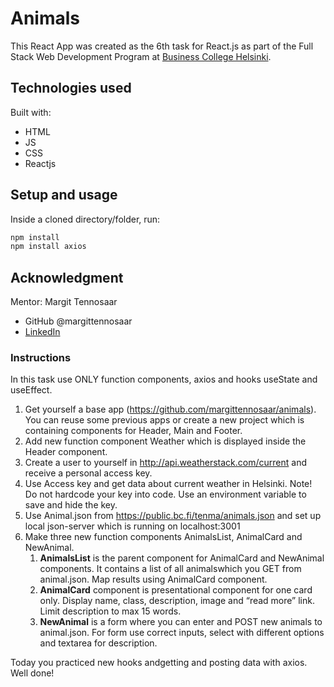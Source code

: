 # Animals

This React App was created as the 6th task for React.js as part of the Full Stack Web Development Program at [Business College Helsinki](https://en.bc.fi/qualifications/full-stack-web-developer-program/).

## Technologies used

Built with:

- HTML
- JS
- CSS
- Reactjs

## Setup and usage

Inside a cloned directory/folder, run:

```bash
npm install
npm install axios
```

## Acknowledgment

Mentor: Margit Tennosaar

- GitHub @margittennosaar
- [LinkedIn](https://www.linkedin.com/in/margittennosaar/)

### Instructions

In this task use ONLY function components, axios and hooks useState and useEffect.

1. Get yourself a base app (https://github.com/margittennosaar/animals). You can reuse some previous apps or create a new project which is containing components for Header, Main and Footer.
2. Add new function component Weather which is displayed inside the Header component.
3. Create a user to yourself in http://api.weatherstack.com/current and receive a personal access key.
4. Use Access key and get data about current weather in Helsinki. Note! Do not hardcode your key into code. Use an environment variable to save and hide the key.
5. Use Animal.json from https://public.bc.fi/tenma/animals.json and set up local json-server which is running on localhost:3001
6. Make three new function components AnimalsList, AnimalCard and NewAnimal.
   1. **AnimalsList** is the parent component for AnimalCard and NewAnimal components. It contains a list of all animalswhich you GET from animal.json. Map results using AnimalCard component.
   2. **AnimalCard** component is presentational component for one card only. Display name, class, description, image and “read more” link. Limit description to max 15 words.
   3. **NewAnimal** is a form where you can enter and POST new animals to animal.json. For form use correct inputs, select with different options and textarea for description.

Today you practiced new hooks andgetting and posting data with axios. Well done!

